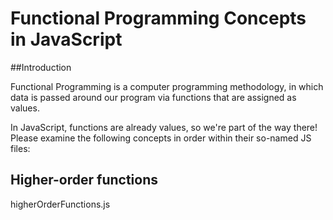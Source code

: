 # Functional Programming Concepts in JavaScript

##Introduction

Functional Programming is a computer programming methodology, in which data is
passed around our program via functions that are assigned as values.

In JavaScript, functions are already values, so we're part of the way there!
Please examine the following concepts in order within their so-named JS files:

## Higher-order functions

higherOrderFunctions.js
